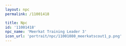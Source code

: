 ```yaml
---
layout: npc
permalink: /11001418

title: Npc
id: '11001418'
npc_name: 'Meerkat Training Leader 3'
icon_url: 'portrait/npc/11001080_meerkatscout1_p.png'
---
```

